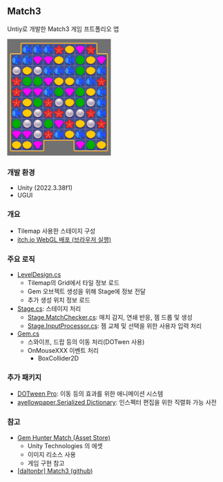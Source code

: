 ## Match3

Untiy로 개발한 Match3 게임 프트폴리오 앱


<img src="https://raw.githubusercontent.com/0step-Backup/PortfolioApp/refs/heads/main/Unity/Match3/%23%20public/cover.png" width="240" />

### 개발 환경
- Unity (2022.3.38f1)
- UGUI

### 개요
- Tilemap 사용한 스테이지 구성
- [itch.io WebGL 배포 (브라우저 실행)](https://scv-mech.itch.io/match-3)

### 주요 로직
- [LevelDesign.cs](https://github.com/0step-Backup/PortfolioApp/blob/main/Unity/Match3/Assets/Scripts/LevelDesign.cs)
  - Tilemap의 Grid에서 타일 정보 로드
  - Gem 오브젝트 생성을 위해 Stage에 정보 전달
  - 추가 생성 위치 정보 로드
- [Stage.cs](https://github.com/0step-Backup/PortfolioApp/blob/main/Unity/Match3/Assets/Scripts/Stage/Stage.cs): 스테이지 처리
  - [Stage.MatchChecker.cs](https://github.com/0step-Backup/PortfolioApp/blob/main/Unity/Match3/Assets/Scripts/Stage/Stage.MatchChecker.cs): 매치 감지, 연쇄 반응, 젬 드롭 및 생성
  - [Stage.InputProcessor.cs](https://github.com/0step-Backup/PortfolioApp/blob/main/Unity/Match3/Assets/Scripts/Stage/Stage.InputProcessor.cs): 젬 교체 및 선택을 위한 사용자 입력 처리
- [Gem.cs](https://github.com/0step-Backup/PortfolioApp/blob/main/Unity/Match3/Assets/Scripts/Node/Gem.cs)
  - 스와이프, 드랍 등의 이동 처리(DOTwen 사용)
  - OnMouseXXX 이벤트 처리
    - BoxCollider2D

### 추가 패키지
- [DOTween Pro](https://assetstore.unity.com/packages/tools/visual-scripting/dotween-pro-32416): 이동 등의 효과를 위한 애니메이션 시스템
- [ayellowpaper.Serialized Dictionary](https://assetstore.unity.com/packages/tools/utilities/serialized-dictionary-243052): 인스펙터 편집을 위한 직렬화 가능 사전

### 참고
- [Gem Hunter Match (Asset Store)](https://assetstore.unity.com/packages/essentials/tutorial-projects/gem-hunter-match-2d-sample-project-278941)
  - Unity Technologies 의 에셋
  - 이미지 리소스 사용
  - 게임 구현 참고
- [[daltonbr] Match3 (github)](https://github.com/daltonbr/Match3)